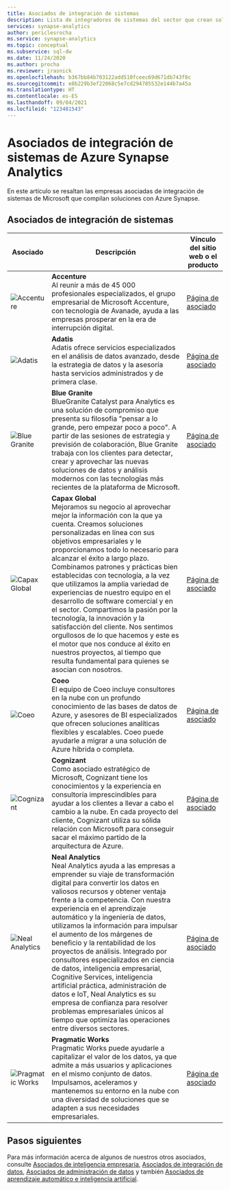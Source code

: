 ```yaml
---
title: Asociados de integración de sistemas
description: Lista de integradores de sistemas del sector que crean soluciones de cliente con Azure Synapse Analytics
services: synapse-analytics
author: periclesrocha
ms.service: synapse-analytics
ms.topic: conceptual
ms.subservice: sql-dw
ms.date: 11/24/2020
ms.author: procha
ms.reviewer: jrasnick
ms.openlocfilehash: b367bb84b703122add510fceec69d671db743f8c
ms.sourcegitcommit: e8b229b3ef22068c5e7cd294785532e144b7a45a
ms.translationtype: HT
ms.contentlocale: es-ES
ms.lasthandoff: 09/04/2021
ms.locfileid: "123481543"
---
```

# <a name="azure-synapse-analytics-system-integration-partners"></a>Asociados de integración de sistemas de Azure Synapse Analytics

En este artículo se resaltan las empresas asociadas de integración de sistemas de Microsoft que compilan soluciones con Azure Synapse.

## <a name="system-integration-partners"></a>Asociados de integración de sistemas
| Asociado | Descripción | Vínculo del sitio web o el producto |
| ------- | ----------- | -------------------- |
| ![Accenture](./media/system-integration/accenture-logo.png) |**Accenture**<br>Al reunir a más de 45 000 profesionales especializados, el grupo empresarial de Microsoft Accenture, con tecnología de Avanade, ayuda a las empresas prosperar en la era de interrupción digital.|[Página de asociado](https://www.accenture.com/us-en/services/microsoft-index)<br>|
| ![Adatis](./media/system-integration/adatis-logo.png) |**Adatis**<br>Adatis ofrece servicios especializados en el análisis de datos avanzado, desde la estrategia de datos y la asesoría hasta servicios administrados y de primera clase. |[Página de asociado](https://adatis.co.uk/)<br> |
| ![Blue Granite](./media/system-integration/blue-granite-logo.png) |**Blue Granite**<br>BlueGranite Catalyst para Analytics es una solución de compromiso que presenta su filosofía "pensar a lo grande, pero empezar poco a poco". A partir de las sesiones de estrategia y previsión de colaboración, Blue Granite trabaja con los clientes para detectar, crear y aprovechar las nuevas soluciones de datos y análisis modernos con las tecnologías más recientes de la plataforma de Microsoft.|[Página de asociado](https://www.blue-granite.com/)<br>|
| ![Capax Global](./media/system-integration/capax-global-logo.png) |**Capax Global**<br>Mejoramos su negocio al aprovechar mejor la información con la que ya cuenta. Creamos soluciones personalizadas en línea con sus objetivos empresariales y le proporcionamos todo lo necesario para alcanzar el éxito a largo plazo. Combinamos patrones y prácticas bien establecidas con tecnología, a la vez que utilizamos la amplia variedad de experiencias de nuestro equipo en el desarrollo de software comercial y en el sector. Compartimos la pasión por la tecnología, la innovación y la satisfacción del cliente. Nos sentimos orgullosos de lo que hacemos y este es el motor que nos conduce al éxito en nuestros proyectos, al tiempo que resulta fundamental para quienes se asocian con nosotros.|[Página de asociado](https://www.capaxglobal.com/)<br>|
| ![Coeo](./media/system-integration/coeo-logo.png) |**Coeo**<br>El equipo de Coeo incluye consultores en la nube con un profundo conocimiento de las bases de datos de Azure, y asesores de BI especializados que ofrecen soluciones analíticas flexibles y escalables. Coeo puede ayudarle a migrar a una solución de Azure híbrida o completa.|[Página de asociado](https://www.coeo.com/solution/technology/microsoft-azure/)<br>|
| ![Cognizant](./media/system-integration/cognizant-logo.png) |**Cognizant**<br>Como asociado estratégico de Microsoft, Cognizant tiene los conocimientos y la experiencia en consultoría imprescindibles para ayudar a los clientes a llevar a cabo el cambio a la nube. En cada proyecto del cliente, Cognizant utiliza su sólida relación con Microsoft para conseguir sacar el máximo partido de la arquitectura de Azure.|[Página de asociado](https://www.cognizant.com/partners/microsoftazure)<br>|
| ![Neal Analytics](./media/system-integration/neal-analytics-logo.png) |**Neal Analytics**<br>Neal Analytics ayuda a las empresas a emprender su viaje de transformación digital para convertir los datos en valiosos recursos y obtener ventaja frente a la competencia. Con nuestra experiencia en el aprendizaje automático y la ingeniería de datos, utilizamos la información para impulsar el aumento de los márgenes de beneficio y la rentabilidad de los proyectos de análisis. Integrado por consultores especializados en ciencia de datos, inteligencia empresarial, Cognitive Services, inteligencia artificial práctica, administración de datos e IoT, Neal Analytics es su empresa de confianza para resolver problemas empresariales únicos al tiempo que optimiza las operaciones entre diversos sectores.|[Página de asociado](https://nealanalytics.com/)<br>|
| ![Pragmatic Works](./media/system-integration/pragmatic-works-logo.png) |**Pragmatic Works**<br>Pragmatic Works puede ayudarle a capitalizar el valor de los datos, ya que admite a más usuarios y aplicaciones en el mismo conjunto de datos. Impulsamos, aceleramos y mantenemos su entorno en la nube con una diversidad de soluciones que se adapten a sus necesidades empresariales.|[Página de asociado](https://www.pragmaticworks.com/)<br>|

## <a name="next-steps"></a>Pasos siguientes
Para más información acerca de algunos de nuestros otros asociados, consulte [Asociados de inteligencia empresaria](business-intelligence.md), [Asociados de integración de datos](data-integration.md), [Asociados de administración de datos](data-management.md) y también [Asociados de aprendizaje automático e inteligencia artificial](machine-learning-ai.md).


